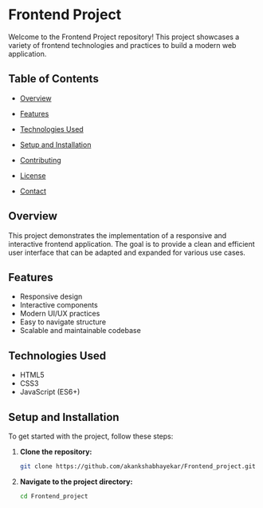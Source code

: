 # Frontend Project

Welcome to the Frontend Project repository! This project showcases a variety of frontend technologies and practices to build a modern web application.

## Table of Contents

- [Overview](#overview)
- [Features](#features)
- [Technologies Used](#technologies-used)
- [Setup and Installation](#setup-and-installation)

- [Contributing](#contributing)
- [License](#license)
- [Contact](#contact)

## Overview

This project demonstrates the implementation of a responsive and interactive frontend application. The goal is to provide a clean and efficient user interface that can be adapted and expanded for various use cases.

## Features

- Responsive design
- Interactive components
- Modern UI/UX practices
- Easy to navigate structure
- Scalable and maintainable codebase

## Technologies Used

- HTML5
- CSS3
- JavaScript (ES6+)

## Setup and Installation

To get started with the project, follow these steps:

1. **Clone the repository:**
   ```bash
   git clone https://github.com/akankshabhayekar/Frontend_project.git
   
2. **Navigate to the project directory:**
   ```bash
   cd Frontend_project


